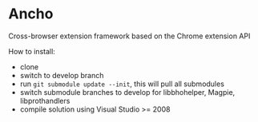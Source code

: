 Ancho
=====

Cross-browser extension framework based on the Chrome extension API

How to install:
* clone
* switch to develop branch
* run `git submodule update --init`, this will pull all submodules
* switch submodule branches to develop for libbhohelper, Magpie, libprothandlers
* compile solution using Visual Studio >= 2008
